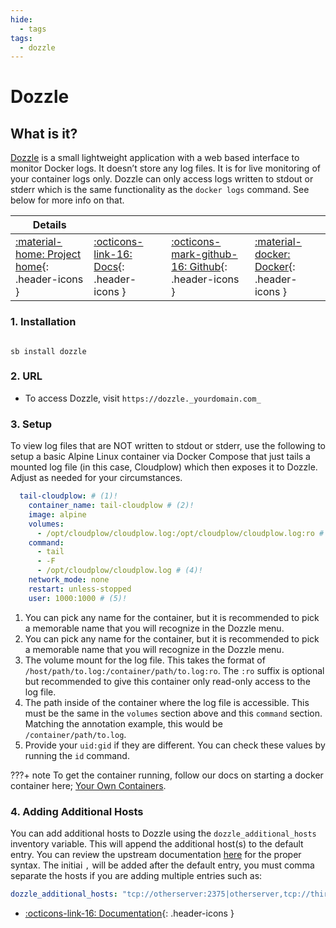 ```yaml
---
hide:
  - tags
tags:
  - dozzle
---
```


# Dozzle

## What is it?

[Dozzle](https://dozzle.dev/) is a small lightweight application with a web based interface to monitor Docker logs. It doesn’t store any log files. It is for live monitoring of your container logs only. Dozzle can only access logs written to stdout or stderr which is the same functionality as the `docker logs` command. See below for more info on that.

| Details     |             |             |             |
|-------------|-------------|-------------|-------------|
| [:material-home: Project home](https://dozzle.dev/){: .header-icons } | [:octicons-link-16: Docs](https://dozzle.dev/guide/what-is-dozzle){: .header-icons } | [:octicons-mark-github-16: Github](https://github.com/amir20/dozzle){: .header-icons } | [:material-docker: Docker](https://registry.hub.docker.com/r/amir20/dozzle){: .header-icons }|

### 1. Installation

``` shell

sb install dozzle

```

### 2. URL

- To access Dozzle, visit `https://dozzle._yourdomain.com_`

### 3. Setup

To view log files that are NOT written to stdout or stderr, use the following to setup a basic Alpine Linux container via Docker Compose that just tails a mounted log file (in this case, Cloudplow) which then exposes it to Dozzle. Adjust as needed for your circumstances.

``` yaml
  tail-cloudplow: # (1)!
    container_name: tail-cloudplow # (2)!
    image: alpine
    volumes:
      - /opt/cloudplow/cloudplow.log:/opt/cloudplow/cloudplow.log:ro # (3)!
    command:
      - tail
      - -F
      - /opt/cloudplow/cloudplow.log # (4)!
    network_mode: none
    restart: unless-stopped
    user: 1000:1000 # (5)!
```

1. You can pick any name for the container, but it is recommended to pick a memorable name that you will recognize in the Dozzle menu.
2. You can pick any name for the container, but it is recommended to pick a memorable name that you will recognize in the Dozzle menu.
3. The volume mount for the log file. This takes the format of `/host/path/to.log:/container/path/to.log:ro`. The `:ro` suffix is optional but recommended to give this container only read-only access to the log file.
4. The path inside of the container where the log file is accessible. This must be the same in the `volumes` section above and this `command` section. Matching the annotation example, this would be `/container/path/to.log`.
5. Provide your `uid:gid` if they are different. You can check these values by running the `id` command.

???+ note
    To get the container running, follow our docs on starting a docker container here; [Your Own Containers](../advanced/your-own-containers.md#creating-and-running-the-container).

### 4. Adding Additional Hosts

You can add additional hosts to Dozzle using the `dozzle_additional_hosts` inventory variable. This will append the additional host(s) to the default entry. You can review the upstream documentation [here](https://dozzle.dev/guide/remote-hosts) for the proper syntax. The initiai `,` will be added after the default entry, you must comma separate the hosts if you are adding multiple entries such as:

```yaml
dozzle_additional_hosts: "tcp://otherserver:2375|otherserver,tcp://thirdserver:2375|thirdserver"
```

- [:octicons-link-16: Documentation](https://dozzle.dev/guide/what-is-dozzle){: .header-icons }
